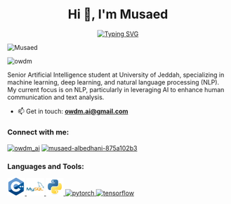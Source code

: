 <h1 align="center">Hi 👋, I'm Musaed</h1>

<p align="center">
<a href="https://git.io/typing-svg">
 <img src="https://readme-typing-svg.demolab.com?font=Fira+Code&pause=1000&color=DFDFDF&center=true&width=435&lines=Artificial+Intelligence+Engineer;LLMs+Developer" alt="Typing SVG" /></a>
<p/>

<p align="left"> <img src="https://komarev.com/ghpvc/?username=OWDM&label=Profile%20views&color=0e75b6&style=flat" alt="Musaed" /> </p>

<p align="left"> <img src="https://komarev.com/ghpvc/?username=owdm&label=Profile%20views&color=0e75b6&style=flat" alt="owdm" /> </p>

Senior Artificial Intelligence student at University of Jeddah, specializing in machine learning, deep learning,  and natural language processing (NLP). My current focus is on NLP, particularly in leveraging AI to enhance human communication and text analysis.
- 📫 Get in touch: **owdm.ai@gmail.com**


<h3 align="left">Connect with me:</h3>
<p align="left">
<a href="https://twitter.com/owdm_ai" target="blank"><img align="center" src="https://raw.githubusercontent.com/rahuldkjain/github-profile-readme-generator/master/src/images/icons/Social/twitter.svg" alt="owdm_ai" height="30" width="40" /></a>
<a href="https://linkedin.com/in/musaed-albedhani-875a102b3" target="blank"><img align="center" src="https://raw.githubusercontent.com/rahuldkjain/github-profile-readme-generator/master/src/images/icons/Social/linked-in-alt.svg" alt="musaed-albedhani-875a102b3" height="30" width="40" /></a>
</p>

<h3 align="left">Languages and Tools:</h3>
<p align="left"> <a href="https://www.w3schools.com/cpp/" target="_blank" rel="noreferrer"> <img src="https://raw.githubusercontent.com/devicons/devicon/master/icons/cplusplus/cplusplus-original.svg" alt="cplusplus" width="40" height="40"/> </a> <a href="https://www.mysql.com/" target="_blank" rel="noreferrer"> <img src="https://raw.githubusercontent.com/devicons/devicon/master/icons/mysql/mysql-original-wordmark.svg" alt="mysql" width="40" height="40"/> </a> <a href="https://www.python.org" target="_blank" rel="noreferrer"> <img src="https://raw.githubusercontent.com/devicons/devicon/master/icons/python/python-original.svg" alt="python" width="40" height="40"/> </a> <a href="https://pytorch.org/" target="_blank" rel="noreferrer"> <img src="https://www.vectorlogo.zone/logos/pytorch/pytorch-icon.svg" alt="pytorch" width="40" height="40"/> </a> <a href="https://www.tensorflow.org" target="_blank" rel="noreferrer"> <img src="https://www.vectorlogo.zone/logos/tensorflow/tensorflow-icon.svg" alt="tensorflow" width="40" height="40"/> </a> </p>


